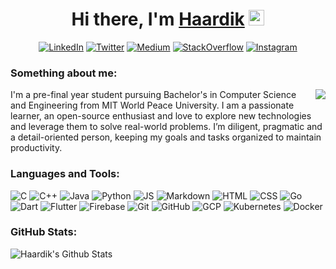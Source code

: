 <div align="center">
   <h1>Hi there, I'm <a href="https://github.com/haardikdharma10">Haardik</a> <img src="https://media.giphy.com/media/hvRJCLFzcasrR4ia7z/giphy.gif" width="25px"> </h1>
   <p><a href="https://www.linkedin.com/in/haardik-dharma" target="_blank"><img alt="LinkedIn" src="https://img.shields.io/badge/linkedin-%230077B5.svg?&style=for-the-badge&logo=linkedin&logoColor=white" /></a> <a href="https://twitter.com/haardikdharma10" target="_blank"><img alt="Twitter" src="https://img.shields.io/badge/twitter-%231DA1F2.svg?&style=for-the-badge&logo=twitter&logoColor=white" /></a>  <a href="https://medium.com/@dharmahaardik08" target="_blank"><img alt="Medium" src="https://img.shields.io/badge/medium-%2312100E.svg?&style=for-the-badge&logo=medium&logoColor=white" /></a> <a href= "https://stackoverflow.com/users/13811930/haardik-dharma?tab=profile" target="_blank"><img alt="StackOverflow" src="https://img.shields.io/badge/stack%20overflow-FE7A16?logo=stack-overflow&logoColor=white&style=for-the-badge" /></a> <a href="https://www.instagram.com/haardikdharma10" target="_blank"><img alt = "Instagram" src="https://img.shields.io/badge/instagram-%23E4405F.svg?&style=for-the-badge&logo=instagram&logoColor=white" /></a>
</p>
  </div>
  
### Something about me:

<img align="right" src="https://github.com/haardikdharma10/haardikdharma10/blob/main/giphy.gif">

I'm a pre-final year student pursuing Bachelor's in Computer Science and Engineering from MIT World Peace University. I am a passionate learner, an open-source enthusiast and love to explore new technologies and leverage them to solve real-world problems. I’m diligent, pragmatic and a detail-oriented person, keeping my goals and tasks organized to maintain productivity.

### Languages and Tools:

<p><img alt="C" src="https://img.shields.io/badge/c%20-%2300599C.svg?&style=for-the-badge&logo=c&logoColor=white" /> <img alt="C++" src="https://img.shields.io/badge/c++%20-%2300599C.svg?&style=for-the-badge&logo=c%2B%2B&logoColor=white" /> <img alt="Java" src="https://img.shields.io/badge/java-%23ED8B00.svg?&style=for-the-badge&logo=java&logoColor=white" /> <img alt="Python" src="https://img.shields.io/badge/python%20-%2314354C.svg?&style=for-the-badge&logo=python&logoColor=white" /> <img alt="JS" src="https://img.shields.io/badge/javascript%20-%23323330.svg?&style=for-the-badge&logo=javascript&logoColor=%23F7DF1E" />  <img alt="Markdown" src="https://img.shields.io/badge/markdown-%23000000.svg?&style=for-the-badge&logo=markdown&logoColor=white" /> <img alt="HTML" src="https://img.shields.io/badge/html5%20-%23E34F26.svg?&style=for-the-badge&logo=html5&logoColor=white" /> <img alt="CSS" src="https://img.shields.io/badge/css3%20-%231572B6.svg?&style=for-the-badge&logo=css3&logoColor=white" /> <img alt="Go" src="https://img.shields.io/badge/go-%2300ADD8.svg?&style=for-the-badge&logo=go&logoColor=white" /> <img alt="Dart" src="https://img.shields.io/badge/dart-%230175C2.svg?&style=for-the-badge&logo=dart&logoColor=white" /> <img alt="Flutter" src="https://img.shields.io/badge/Flutter%20-%2302569B.svg?&style=for-the-badge&logo=Flutter&logoColor=white" /> <img alt="Firebase" src="https://img.shields.io/badge/firebase%20-%23039BE5.svg?&style=for-the-badge&logo=firebase" /> <img alt="Git" src="https://img.shields.io/badge/git%20-%23F05033.svg?&style=for-the-badge&logo=git&logoColor=white" /> <img alt="GitHub" src="https://img.shields.io/badge/github%20-%23121011.svg?&style=for-the-badge&logo=github&logoColor=white" />  <img alt="GCP" src="https://img.shields.io/badge/Google%20Cloud-%234285F4?logo=google-cloud&logoColor=white&style=for-the-badge" /> <img alt="Kubernetes" src="https://img.shields.io/badge/kubernetes%20-%23326ce5.svg?&style=for-the-badge&logo=kubernetes&logoColor=white" /> <img alt="Docker" src="https://img.shields.io/badge/docker%20-%230db7ed.svg?&style=for-the-badge&logo=docker&logoColor=white" />  </p>

### GitHub Stats:

<img src="https://github-readme-stats.vercel.app/api?username=haardikdharma10&include_all_commits=true&count_private=true&show_icons=true&line_height=20&title_color=7A7ADB&icon_color=2234AE&text_color=D3D3D3&bg_color=0,000000,130F40" alt="Haardik's Github Stats">
